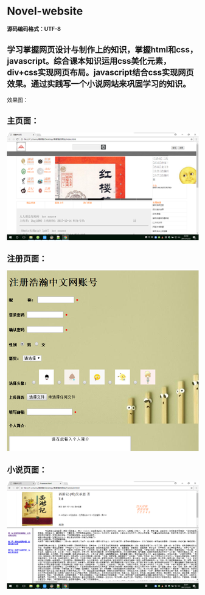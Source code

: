 # Novel-website



**源码编码格式：UTF-8**

## **学习掌握网页设计与制作上的知识，掌握html和css，javascript。综合课本知识运用css美化元素，div+css实现网页布局。javascript结合css实现网页效果。通过实践写一个小说网站来巩固学习的知识。**

效果图：
## 主页面：
![index](https://github.com/jjc123/Novel-website/blob/master/images/Display%20diagram/index.png?raw=true)



## 注册页面：  


![a part](https://github.com/jjc123/Novel-website/blob/master/images/Display%20diagram/register.png?raw=true)



## 小说页面：  


![register](https://github.com/jjc123/Novel-website/blob/master/images/Display%20diagram/a%20part.png?raw=true)



